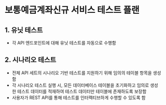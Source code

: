 # 보통예금계좌신규 서비스 테스트 플랜

## 1. 유닛 테스트
- 각 API 엔드포인트에 대해 유닛 테스트를 자동으로 수행함

## 2. 시나리오 테스트
- 전체 API 세트의 시나리오 기반 테스트를 지원하기 위해 임의의 테이블 항목을 생성함
- 각 시나리오 테스트 실행 시, 모든 데이터베이스 테이블을 초기화하고 임의로 생성한 테스트 데이터를 적재하여
  테스트 데이터만 테이블에 존재하도록 보장함
- 사용자가 REST API를 통해 테스트를 인터랙티브하게 수행할 수 있도록 함
